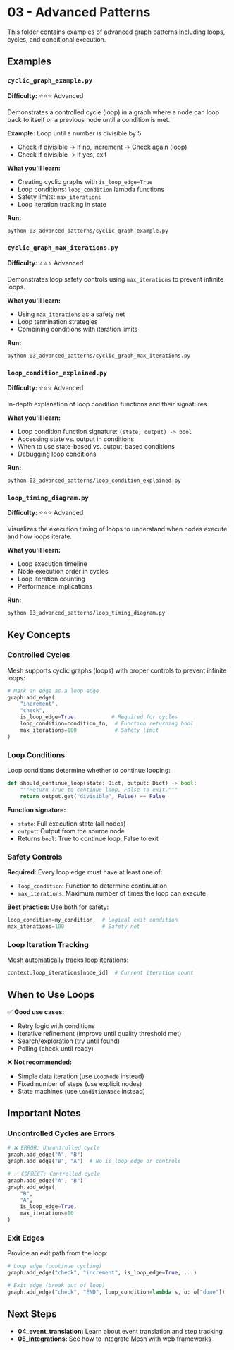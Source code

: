 # 03 - Advanced Patterns

This folder contains examples of advanced graph patterns including loops, cycles, and conditional execution.

## Examples

### `cyclic_graph_example.py`
**Difficulty:** ⭐⭐⭐ Advanced

Demonstrates a controlled cycle (loop) in a graph where a node can loop back to itself or a previous node until a condition is met.

**Example:** Loop until a number is divisible by 5
- Check if divisible → If no, increment → Check again (loop)
- Check if divisible → If yes, exit

**What you'll learn:**
- Creating cyclic graphs with `is_loop_edge=True`
- Loop conditions: `loop_condition` lambda functions
- Safety limits: `max_iterations`
- Loop iteration tracking in state

**Run:**
```bash
python 03_advanced_patterns/cyclic_graph_example.py
```

### `cyclic_graph_max_iterations.py`
**Difficulty:** ⭐⭐⭐ Advanced

Demonstrates loop safety controls using `max_iterations` to prevent infinite loops.

**What you'll learn:**
- Using `max_iterations` as a safety net
- Loop termination strategies
- Combining conditions with iteration limits

**Run:**
```bash
python 03_advanced_patterns/cyclic_graph_max_iterations.py
```

### `loop_condition_explained.py`
**Difficulty:** ⭐⭐⭐ Advanced

In-depth explanation of loop condition functions and their signatures.

**What you'll learn:**
- Loop condition function signature: `(state, output) -> bool`
- Accessing state vs. output in conditions
- When to use state-based vs. output-based conditions
- Debugging loop conditions

**Run:**
```bash
python 03_advanced_patterns/loop_condition_explained.py
```

### `loop_timing_diagram.py`
**Difficulty:** ⭐⭐⭐ Advanced

Visualizes the execution timing of loops to understand when nodes execute and how loops iterate.

**What you'll learn:**
- Loop execution timeline
- Node execution order in cycles
- Loop iteration counting
- Performance implications

**Run:**
```bash
python 03_advanced_patterns/loop_timing_diagram.py
```

## Key Concepts

### Controlled Cycles

Mesh supports cyclic graphs (loops) with proper controls to prevent infinite loops:

```python
# Mark an edge as a loop edge
graph.add_edge(
    "increment",
    "check",
    is_loop_edge=True,           # Required for cycles
    loop_condition=condition_fn,  # Function returning bool
    max_iterations=100            # Safety limit
)
```

### Loop Conditions

Loop conditions determine whether to continue looping:

```python
def should_continue_loop(state: Dict, output: Dict) -> bool:
    """Return True to continue loop, False to exit."""
    return output.get("divisible", False) == False
```

**Function signature:**
- `state`: Full execution state (all nodes)
- `output`: Output from the source node
- Returns `bool`: True to continue loop, False to exit

### Safety Controls

**Required:** Every loop edge must have at least one of:
- `loop_condition`: Function to determine continuation
- `max_iterations`: Maximum number of times the loop can execute

**Best practice:** Use both for safety:
```python
loop_condition=my_condition,  # Logical exit condition
max_iterations=100            # Safety net
```

### Loop Iteration Tracking

Mesh automatically tracks loop iterations:
```python
context.loop_iterations[node_id]  # Current iteration count
```

## When to Use Loops

✅ **Good use cases:**
- Retry logic with conditions
- Iterative refinement (improve until quality threshold met)
- Search/exploration (try until found)
- Polling (check until ready)

❌ **Not recommended:**
- Simple data iteration (use `LoopNode` instead)
- Fixed number of steps (use explicit nodes)
- State machines (use `ConditionNode` instead)

## Important Notes

### Uncontrolled Cycles are Errors

```python
# ❌ ERROR: Uncontrolled cycle
graph.add_edge("A", "B")
graph.add_edge("B", "A")  # No is_loop_edge or controls

# ✅ CORRECT: Controlled cycle
graph.add_edge("A", "B")
graph.add_edge(
    "B",
    "A",
    is_loop_edge=True,
    max_iterations=10
)
```

### Exit Edges

Provide an exit path from the loop:
```python
# Loop edge (continue cycling)
graph.add_edge("check", "increment", is_loop_edge=True, ...)

# Exit edge (break out of loop)
graph.add_edge("check", "END", loop_condition=lambda s, o: o["done"])
```

## Next Steps

- **04_event_translation:** Learn about event translation and step tracking
- **05_integrations:** See how to integrate Mesh with web frameworks
